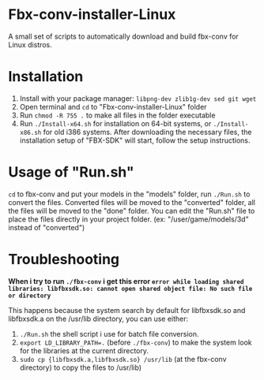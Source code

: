 Fbx-conv-installer-Linux
========================
A small set of scripts to automatically download and build fbx-conv for Linux distros.

Installation
========================
1. Install with your package manager: ```libpng-dev zlib1g-dev sed git wget```
2. Open terminal and ```cd``` to "Fbx-conv-installer-Linux" folder
3. Run ```chmod -R 755 .``` to make all files in the folder executable
4. Run ```./Install-x64.sh``` for installation on 64-bit systems, or ```./Install-x86.sh``` for old i386 systems. After downloading the necessary files, the installation setup of "FBX-SDK" will start, follow the setup instructions.

Usage of "Run.sh"
========================
```cd``` to fbx-conv and put your models in the "models" folder, run ```./Run.sh``` to convert the files. Converted files will be moved to the "converted" folder, all the files will be moved to the "done" folder. You can edit the "Run.sh" file to place the files directly in your project folder. (ex: "/user/game/models/3d" instead of "converted")

Troubleshooting
========================
**When i try to run ```./fbx-conv``` i get this error ```error while loading shared libraries: libfbxsdk.so: cannot open shared object file: No such file or directory```**

This happens because the system search by default for libfbxsdk.so and libfbxsdk.a on the /usr/lib directory, you can use either:
1. ```./Run.sh``` the shell script i use for batch file conversion.
2. ```export LD_LIBRARY_PATH=.``` (before ```./fbx-conv```) to make the system look for the  libraries at the current directory.
3. ```sudo cp {libfbxsdk.a,libfbxsdk.so} /usr/lib``` (at the fbx-conv directory) to copy the files to /usr/lib)
